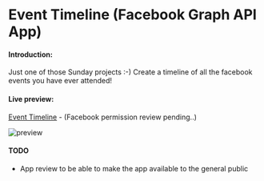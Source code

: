 Event Timeline (Facebook Graph API App)
=======================================

#### Introduction:
Just one of those Sunday projects :-)
Create a timeline of all the facebook events you have ever attended!

#### Live preview:
[Event Timeline](http://vullum.io/event-timeline) - (Facebook permission review pending..)

![preview](http://s22.postimg.org/6kb46verl/preview.png)

#### TODO
* App review to be able to make the app available to the general public
